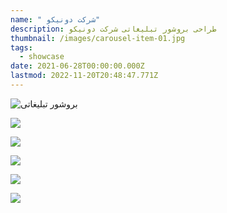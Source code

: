 ```yaml
---
name: " شرکت دونیکو"
description: طراحی بروشور تبلیغاتی شرکت دونیکو
thumbnail: /images/carousel-item-01.jpg
tags:
  - showcase
date: 2021-06-28T00:00:00.000Z
lastmod: 2022-11-20T20:48:47.771Z
---
```


![](</images/dunico/Artboard1.jpg> "بروشور تبلیغاتی")

![](</images/dunico/Artboard10.jpg>)

![](</images/dunico/Artboard7.jpg>)

![](</images/dunico/Artboard6.jpg>)

![](</images/dunico/Artboard8.jpg>)

![](</images/dunico/Artboard9.jpg>)
